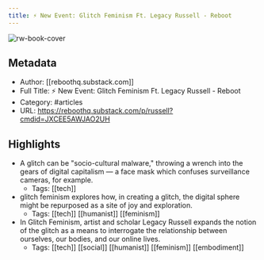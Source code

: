 ```yaml
---
title: ⚡ New Event: Glitch Feminism Ft. Legacy Russell - Reboot
---
```

![rw-book-cover](https://readwise-assets.s3.amazonaws.com/static/images/article1.be68295a7e40.png)

## Metadata
- Author: [[reboothq.substack.com]]
- Full Title: ⚡ New Event: Glitch Feminism Ft. Legacy Russell - Reboot
- Category: #articles
- URL: https://reboothq.substack.com/p/russell?cmdid=JXCEE5AWJAO2UH

## Highlights
- A glitch can be "socio-cultural malware," throwing a wrench into the gears of digital capitalism — a face mask which confuses surveillance cameras, for example.
    - Tags: [[tech]] 
- glitch feminism explores how, in creating a glitch, the digital sphere might be repurposed as a site of joy and exploration.
    - Tags: [[tech]] [[humanist]] [[feminism]] 
- In Glitch Feminism, artist and scholar Legacy Russell expands the notion of the glitch as a means to interrogate the relationship between ourselves, our bodies, and our online lives.
    - Tags: [[tech]] [[social]] [[humanist]] [[feminism]] [[embodiment]] 
